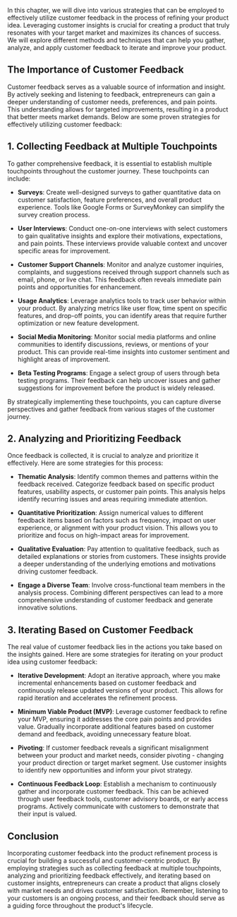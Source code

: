 
In this chapter, we will dive into various strategies that can be employed to effectively utilize customer feedback in the process of refining your product idea. Leveraging customer insights is crucial for creating a product that truly resonates with your target market and maximizes its chances of success. We will explore different methods and techniques that can help you gather, analyze, and apply customer feedback to iterate and improve your product.

The Importance of Customer Feedback
-----------------------------------

Customer feedback serves as a valuable source of information and insight. By actively seeking and listening to feedback, entrepreneurs can gain a deeper understanding of customer needs, preferences, and pain points. This understanding allows for targeted improvements, resulting in a product that better meets market demands. Below are some proven strategies for effectively utilizing customer feedback:

1\. Collecting Feedback at Multiple Touchpoints
----------------------------------------------

To gather comprehensive feedback, it is essential to establish multiple touchpoints throughout the customer journey. These touchpoints can include:

* **Surveys**: Create well-designed surveys to gather quantitative data on customer satisfaction, feature preferences, and overall product experience. Tools like Google Forms or SurveyMonkey can simplify the survey creation process.

* **User Interviews**: Conduct one-on-one interviews with select customers to gain qualitative insights and explore their motivations, expectations, and pain points. These interviews provide valuable context and uncover specific areas for improvement.

* **Customer Support Channels**: Monitor and analyze customer inquiries, complaints, and suggestions received through support channels such as email, phone, or live chat. This feedback often reveals immediate pain points and opportunities for enhancement.

* **Usage Analytics**: Leverage analytics tools to track user behavior within your product. By analyzing metrics like user flow, time spent on specific features, and drop-off points, you can identify areas that require further optimization or new feature development.

* **Social Media Monitoring**: Monitor social media platforms and online communities to identify discussions, reviews, or mentions of your product. This can provide real-time insights into customer sentiment and highlight areas of improvement.

* **Beta Testing Programs**: Engage a select group of users through beta testing programs. Their feedback can help uncover issues and gather suggestions for improvement before the product is widely released.

By strategically implementing these touchpoints, you can capture diverse perspectives and gather feedback from various stages of the customer journey.

2\. Analyzing and Prioritizing Feedback
--------------------------------------

Once feedback is collected, it is crucial to analyze and prioritize it effectively. Here are some strategies for this process:

* **Thematic Analysis**: Identify common themes and patterns within the feedback received. Categorize feedback based on specific product features, usability aspects, or customer pain points. This analysis helps identify recurring issues and areas requiring immediate attention.

* **Quantitative Prioritization**: Assign numerical values to different feedback items based on factors such as frequency, impact on user experience, or alignment with your product vision. This allows you to prioritize and focus on high-impact areas for improvement.

* **Qualitative Evaluation**: Pay attention to qualitative feedback, such as detailed explanations or stories from customers. These insights provide a deeper understanding of the underlying emotions and motivations driving customer feedback.

* **Engage a Diverse Team**: Involve cross-functional team members in the analysis process. Combining different perspectives can lead to a more comprehensive understanding of customer feedback and generate innovative solutions.

3\. Iterating Based on Customer Feedback
---------------------------------------

The real value of customer feedback lies in the actions you take based on the insights gained. Here are some strategies for iterating on your product idea using customer feedback:

* **Iterative Development**: Adopt an iterative approach, where you make incremental enhancements based on customer feedback and continuously release updated versions of your product. This allows for rapid iteration and accelerates the refinement process.

* **Minimum Viable Product (MVP)**: Leverage customer feedback to refine your MVP, ensuring it addresses the core pain points and provides value. Gradually incorporate additional features based on customer demand and feedback, avoiding unnecessary feature bloat.

* **Pivoting**: If customer feedback reveals a significant misalignment between your product and market needs, consider pivoting - changing your product direction or target market segment. Use customer insights to identify new opportunities and inform your pivot strategy.

* **Continuous Feedback Loop**: Establish a mechanism to continuously gather and incorporate customer feedback. This can be achieved through user feedback tools, customer advisory boards, or early access programs. Actively communicate with customers to demonstrate that their input is valued.

Conclusion
----------

Incorporating customer feedback into the product refinement process is crucial for building a successful and customer-centric product. By employing strategies such as collecting feedback at multiple touchpoints, analyzing and prioritizing feedback effectively, and iterating based on customer insights, entrepreneurs can create a product that aligns closely with market needs and drives customer satisfaction. Remember, listening to your customers is an ongoing process, and their feedback should serve as a guiding force throughout the product's lifecycle.
